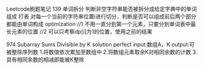 Leetcode刷题笔记
139 单词拆分
判断非空字符串能否被拆分成给定字典中的单词组成
打表 对每一个当前的字符串位置i进行切分，判断是否可以组成前后两个部分都能由单词构成
optimization
//1 不用一直分到第一个元素，只要分到单词表中最长元素的位置
//2 可以只考察dp[i]为1的位置，使用之前的结果

974 Subarray Sums Divisible by K
    solution perfect
    input:数组A，K
    output:可被整除序列数
    1.将数值依次累加至数组中
    2.将数组元素取余K对相同余数的计数
    3.具有相同余数的相减即能被K整除  